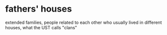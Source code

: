 # fathers' houses

extended families, people related to each other who usually lived in different houses, what the UST calls "clans"

